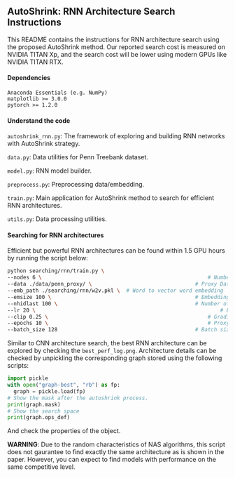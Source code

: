 ## AutoShrink: RNN Architecture Search Instructions

This README contains the instructions for RNN architecture search using the proposed AutoShrink method. Our reported search cost is measured on NVIDIA TITAN Xp, and the search cost will be lower using modern GPUs like NVIDIA TITAN RTX.

#### Dependencies

```pip
Anaconda Essentials (e.g. NumPy)
matplotlib >= 3.0.0
pytorch >= 1.2.0
```

#### Understand the code

`autoshrink_rnn.py`: The framework of exploring and building RNN networks with AutoShrink strategy.

`data.py`: Data utilities for Penn Treebank dataset.

`model.py`: RNN model builder.

`preprocess.py`: Preprocessing data/embedding.

`train.py`: Main application for AutoShrink method to search for efficient RNN architectures.

`utils.py`: Data processing utilities.

#### Searching for RNN architectures

Efficient but powerful RNN architectures can be found within 1.5 GPU hours by running the script below:

```sh
python searching/rnn/train.py \
--nodes 6 \														# Number of nodes in the search space
--data ./data/penn_proxy/ \									# Proxy Dataset
--emb_path ./searching/rnn/w2v.pkl \  # Word to vector word embedding
--emsize 100 \												# Embedding size
--nhidlast 100 \											# Number of hidden units for last layer
--lr 20 \															# Learning rate
--clip 0.25 \													# Gradient Clipping
--epochs 10 \													# Proxy evaluation epochs
--batch_size 128											# Batch size
```

Similar to CNN architecture search, the best RNN architecture can be explored by checking the `best_perf_log.png`. Architecture details can be checked by unpickling the corresponding graph stored using the following scripts:

```python
import pickle
with open("graph-best", "rb") as fp:
  graph = pickle.load(fp)
# Show the mask after the autoshrink process.
print(graph.mask)
# Show the search space
print(graph.ops_def)
```

And check the properties of the object.

**WARNING**: Due to the random characteristics of NAS algorithms, this script does not gaurantee to find exactly the same architecture as is shown in the paper. However, you can expect to find models with performance on the same competitive level.